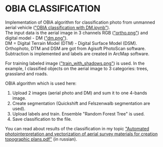 # OBIA CLASSIFICATION

Implementation of OBIA algorithm for classification photo from unmanned aerial vehicle (["OBIA classification with DM.ipynb"](https://github.com/trojanskehesten/OBIA-classification/blob/master/OBIA%20classification%20with%20DM.ipynb)).  
The input data is the aerial image in 3 channels RGB (["ortho.png"](https://github.com/trojanskehesten/OBIA-classification/blob/master/ortho.png)) and digital model - DM (["dm.png"](https://github.com/trojanskehesten/OBIA-classification/blob/master/dm.png)).  
DM = Digital Terrain Model (DTM) - Digital Surface Model (DSM).  
Orthophoto, DTM and DSM are got from Agisoft PhotoScan software. Subtraction is implemented and labels are created in ArcMap software.  
  
For training labeled image (["train_with_shadows.png"](https://github.com/trojanskehesten/OBIA-classification/blob/master/train_with_shadows.png)) is used. In the example, I classified objects on the aerial image to 3 categories: trees, grassland and roads.
  
OBIA algorithm which is used here:  
  1. Upload 2 images (aerial photo and DM) and sum it to one 4-bands image.  
  2. Create segmentation (Quickshift and Felszenwalb segmentation are used).  
  3. Upload labels and train. Ensemble "Random Forest Tree" is used.
  4. Save classification to the file.

You can read about results of the classification in my topic ["Automated photointerpretation and vectorization of aerial survey materials for creation topographic plans.pdf"](https://github.com/trojanskehesten/OBIA-classification/blob/master/Automated%20photointerpretation%20and%20vectorization%20of%20aerial%20survey%20materials%20for%20creation%20topographic%20plans.pdf) (in russian).

